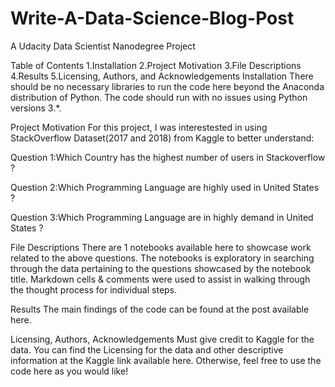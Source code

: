 # Write-A-Data-Science-Blog-Post
A Udacity Data Scientist Nanodegree Project

Table of Contents
1.Installation
2.Project Motivation
3.File Descriptions
4.Results
5.Licensing, Authors, and Acknowledgements
Installation
There should be no necessary libraries to run the code here beyond the Anaconda distribution of Python. The code should run with no issues using Python versions 3.*.

Project Motivation
For this project, I was interestested in using StackOverflow Dataset(2017 and 2018) from Kaggle to better understand:

Question 1:Which Country has the highest number of users in Stackoverflow ?

Question 2:Which Programming Language are highly used in United States ?

Question 3:Which Programming Language are in highly demand in United States ?


File Descriptions
There are 1 notebooks available here to showcase work related to the above questions. The notebooks is exploratory in searching through the data pertaining to the questions showcased by the notebook title. Markdown cells & comments were used to assist in walking through the thought process for individual steps.

Results
The main findings of the code can be found at the post available here.

Licensing, Authors, Acknowledgements
Must give credit to  Kaggle for the data. You can find the Licensing for the data and other descriptive information at the Kaggle link available here. Otherwise, feel free to use the code here as you would like!
